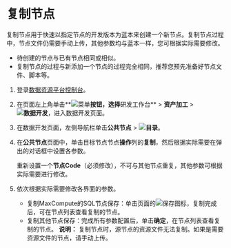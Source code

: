 # 复制节点

复制节点用于快速以指定节点的开发版本为蓝本来创建一个新节点。复制节点过程中，节点文件仍需要手动上传，其他参数均与蓝本一样，您可根据实际需要修改。

-   待创建的节点与已有节点相同或相似。
-   复制节点的过程与新添加一个节点的过程完全相同，推荐您预先准备好节点文件、脚本等。

1.  登录[数据资源平台控制台](https://dataq.console.aliyun.com)。

2.  在页面左上角单击**![菜单](https://static-aliyun-doc.oss-accelerate.aliyuncs.com/assets/img/zh-CN/6504337061/p188771.png)**按钮，选择**研发工作台** \> **资产加工** \> **![数据开发](https://static-aliyun-doc.oss-accelerate.aliyuncs.com/assets/img/zh-CN/2524223261/p282097.png)**，进入数据开发页面。

3.  在数据开发页面，左侧导航栏单击**公共节点** \> **![目录](https://static-aliyun-doc.oss-accelerate.aliyuncs.com/assets/img/zh-CN/6288133261/p282450.png)**。

4.  在**公共节点**页面中，单击目标节点节点**操作**列的**复制**，然后根据实际需要在弹出的对话框中设置各参数。

    重新设置一个**节点Code**（必须修改），不可与其他节点重复，其他参数可根据实际需要进行修改。

5.  依次根据实际需要修改各界面的参数。

    -   复制MaxCompute的SQL节点保存：单击页面的![保存](https://static-aliyun-doc.oss-accelerate.aliyuncs.com/assets/img/zh-CN/9192530161/p210291.png)图标，复制完成后，可在节点列表查看复制的节点。
    -   复制其他节点保存：完成所有参数配置后，单击**确定**，在节点列表查看复制的节点。
    **说明：** 复制节点时，源节点的资源文件无法复制。如果是需要资源文件的节点，请手动上传。



